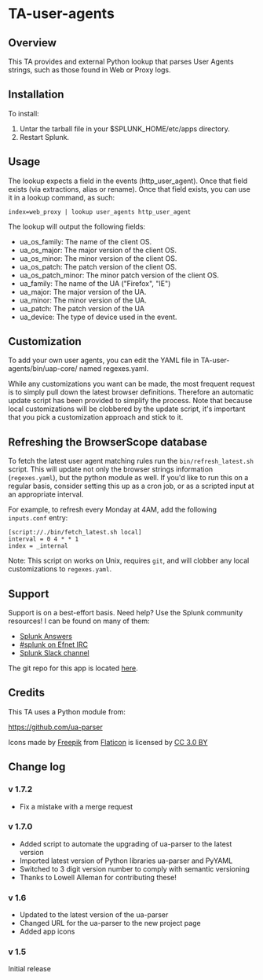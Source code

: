 # TA-user-agents

## Overview
This TA provides and external Python lookup that parses User Agents strings, such as those found in Web or Proxy logs.

## Installation
To install:
1. Untar the tarball file in your $SPLUNK_HOME/etc/apps
   directory.
2. Restart Splunk.

## Usage
The lookup expects a field in the events (http_user_agent). Once that field exists (via extractions, alias or rename). Once that field exists, you can use it in a lookup command, as such:

    index=web_proxy | lookup user_agents http_user_agent

The lookup will output the following fields:
  * ua_os_family: The name of the client OS.
  * ua_os_major: The major version of the client OS.
  * ua_os_minor: The minor version of the client OS.
  * ua_os_patch: The patch version of the client OS.
  * ua_os_patch_minor: The minor patch version of the client OS.
  * ua_family: The name of the UA ("Firefox", "IE")
  * ua_major: The major version of the UA.
  * ua_minor: The minor version of the UA.
  * ua_patch: The patch version of the UA
  * ua_device: The type of device used in the event.

## Customization
To add your own user agents, you can edit the YAML file in TA-user-agents/bin/uap-core/ named regexes.yaml.

While any customizations you want can be made, the most frequent request is to simply pull down the latest browser definitions.  Therefore an automatic update script has been provided to simplify the process.  Note that because local customizations will be clobbered by the update script, it's important that you pick a customization approach and stick to it.

## Refreshing the BrowserScope database

To fetch the latest user agent matching rules run the `bin/refresh_latest.sh` script.  This will update not only the browser strings information (`regexes.yaml`), but the python module as well.  If you'd like to run this on a regular basis, consider setting this up as a cron job, or as a scripted input at an appropriate interval.

For example, to refresh every Monday at 4AM, add the following `inputs.conf` entry:

    [script://./bin/fetch_latest.sh local]
    interval = 0 4 * * 1
    index = _internal

Note:  This script on works on Unix, requires `git`, and will clobber any local customizations to `regexes.yaml`.

## Support
Support is on a best-effort basis. Need help? Use the Splunk community resources! I can be found on many of them:

* [Splunk Answers](https://answers.splunk.com/)
* [#splunk on Efnet IRC](https://wiki.splunk.com/Community:IRC)
* [Splunk Slack channel](http://splunk402.com/chat/)

The git repo for this app is located [here](https://github.com/automine/TA-user-agents).

## Credits
This TA uses a Python module from:

https://github.com/ua-parser

Icons made by [Freepik](http://www.freepik.com) from [Flaticon](http://www.flaticon.com) is licensed by [CC 3.0 BY](http://creativecommons.org/licenses/by/3.0/)

## Change log

### v 1.7.2
* Fix a mistake with a merge request

### v 1.7.0
* Added script to automate the upgrading of ua-parser to the latest version
* Imported latest version of Python libraries ua-parser and PyYAML
* Switched to 3 digit version number to comply with semantic versioning
* Thanks to Lowell Alleman for contributing these!

### v 1.6
* Updated to the latest version of the ua-parser
* Changed URL for the ua-parser to the new project page
* Added app icons

### v 1.5
Initial release

[cloud-packaging]: http://dev.splunk.com/view/app-cert/SP-CAAAE85
[fetch_latest]: https://github.com/automine/TA-user-agents/blob/master/bin/fetch_latest.sh

